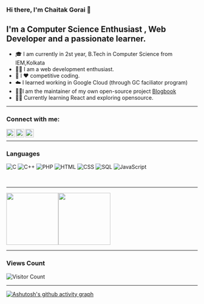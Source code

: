 ### Hi there, I'm Chaitak Gorai  👋


## I'm a Computer Science Enthusiast , Web Developer and a passionate learner. 

- 🎓 I am currently in 2st year, B.Tech in Computer Science from IEM,Kolkata
- 👨‍💻 I am a web development enthusiast.
- 👯 I ❤️  competitive coding.
- ☁️ I learned working in Google Cloud (through GC faciliator program)
-  👨‍💻I am the maintainer of my own open-source project [Blogbook](https://github.com/chaitak-gorai/blogbook)
-  👨‍💻 Currently learning React and exploring opensource.

---
### Connect with me:


[<img align="left" alt="codeSTACKr | LinkedIn" width="22px" src="https://cdn.jsdelivr.net/npm/simple-icons@v3/icons/linkedin.svg" />][linkedin]
[<img align="left" alt="codeSTACKr | Twitter" width="22px" src="https://cdn.jsdelivr.net/npm/simple-icons@v3/icons/twitter.svg" />][twitter]
[<img align="left" alt="codeSTACKr | Instagram" width="22px" src="https://cdn.jsdelivr.net/npm/simple-icons@v3/icons/instagram.svg" />][instagram]

<br />

---

### Languages


![C](https://img.shields.io/badge/-C-000?&logo=C)
![C++](https://img.shields.io/badge/-C++-000?&logo=c%2b%2b&logoColor=00599C)
![PHP](https://img.shields.io/badge/-PHP-000?&logo=PHP)
![HTML](https://img.shields.io/badge/-HTML-000?&logo=Html)
![CSS](https://img.shields.io/badge/-CSS-000?&logo=CSS)
![SQL](https://img.shields.io/badge/-SQL-000?&logo=MySQL)
![JavaScript](https://img.shields.io/badge/-JavaScript-000?&logo=JavaScript)

<br />

---


<img height="137px" src="https://github-readme-stats.vercel.app/api?username=chaitak-gorai&hide_title=true&hide_border=true&show_icons=true&include_all_commits=true&count_private=true&line_height=21&text_color=000&icon_color=000&bg_color=0,ea6161,ffc64d,fffc4d,52fa5a&theme=graywhite" /><!-- wi*quL3fcV --><img height="137px" src="https://github-readme-stats.vercel.app/api/top-langs/?username=chaitak-gorai&hide=html&hide_title=true&hide_border=true&layout=compact&langs_count=6&exclude_repo=comp426,Redventures-Movie-Quotes&text_color=000&icon_color=fff&bg_color=0,52fa5a,4dfcff,c64dff&theme=graywhite" />

---

### Views Count
![Visitor Count](https://profile-counter.glitch.me/{chaitak-gorai}/count.svg)

---

<!-- [![Chaitak's github activity graph](https://activity-graph.herokuapp.com/graph?username=chaitak-gorai&theme=react-dark)](https://github.com/chaitak-gorai/github-readme-activity-graph) -->

[![Ashutosh's github activity graph](https://activity-graph.herokuapp.com/graph?username=chaitak-gorai&theme=react-dark)](https://github.com/chaitak-gorai/github-readme-activity-graph)

[instagram]: https://www.instagram.com/i_m_chaitak/
[linkedin]: https://www.linkedin.com/in/chaitakgorai/
[twitter]: https://twitter.com/ImCHAITAK
